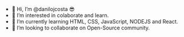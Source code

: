 - 👋 Hi, I’m @danilojcosta 😎
- 👀 I’m interested in colaborate and learn.
- 🌱 I’m currently learning HTML, CSS, JavaScript, NODEJS and React.
- 💞️ I’m looking to collaborate on Open-Source community.

<!---
danilojcosta/danilojcosta is a ✨ special ✨ repository because its `README.md` (this file) appears on your GitHub profile.
You can click the Preview link to take a look at your changes.
--->
